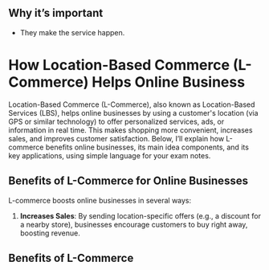 ## Why it’s important
- They make the service happen.

# How Location-Based Commerce (L-Commerce) Helps Online Business
Location-Based Commerce (L-Commerce), also known as Location-Based Services (LBS), helps online businesses by using a customer's location (via GPS or similar technology) to offer personalized services, ads, or information in real time. This makes shopping more convenient, increases sales, and improves customer satisfaction. Below, I’ll explain how L-commerce benefits online businesses, its main idea components, and its key applications, using simple language for your exam notes.

## Benefits of L-Commerce for Online Businesses
L-commerce boosts online businesses in several ways:
1. **Increases Sales**: By sending location-specific offers (e.g., a discount for a nearby store), businesses encourage customers to buy right away, boosting revenue.

## Benefits of L-Commerce